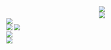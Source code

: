 <div align="center">
  <img src="https://jay-website-personal-65b76d6e8318.herokuapp.com?font=Libre+Baskerville&size=40&pause=1000&color=D4AF37&repeat=false&random=false&width=590&height=70&lines=Project+with+Java+and+SQL" />
</div>
<div align='center'>
    <img src="https://capsule-render.vercel.app/api?type=wave&height=250&color=003566&text=Project%20Bank&fontAlign=50&fontAlignY=50&reversal=false&fontColor=d4af37&fontSize=90&animation=fadeIn&stroke=d4af37"/>
</div>
<div>
  <img src="https://jay-website-personal-65b76d6e8318.herokuapp.com?font=Libre+Baskerville&size=30&pause=1000&color=D4AF37&vCenter=true&repeat=false&random=false&width=670&lines=Proyect%3A" />
</div>
<div>
  <img src="https://jay-website-personal-65b76d6e8318.herokuapp.com?font=Libre+Baskerville&size=15&pause=1000&color=D4AF37&background=003566&vCenter=true&repeat=false&random=false&width=1000&height=20&lines=The+main+topic+is+to+design+and+program+some+windows+to+do+the+%22CRUD%22+(create%2C+read%2C+update+and+delete)" />
  <img src="https://jay-website-personal-65b76d6e8318.herokuapp.com?font=Libre+Baskerville&size=15&pause=1000&color=D4AF37&background=003566&vCenter=true&repeat=false&random=false&width=1000&height=20&lines=%2C+but+I+decided+to+go+a+little+further+and+make+a+small+design.">
</div>
<div>
  <img src="https://jay-website-personal-65b76d6e8318.herokuapp.com?font=Libre+Baskerville&size=30&pause=1000&color=D4AF37&vCenter=true&repeat=false&random=false&width=670&lines=Code%3A" />
</div>
<div>
</div>
<div>
  <img src="https://jay-website-personal-65b76d6e8318.herokuapp.com?font=Libre+Baskerville&size=30&pause=1000&color=D4AF37&vCenter=true&repeat=false&random=false&width=670&lines=+Result%3A" />
</div>
<div align='center'>
  
</div>
